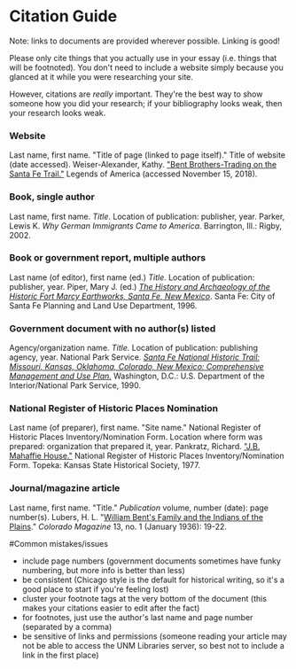 # Citation Guide

Note: links to documents are provided wherever possible. Linking is good!

Please only cite things that you actually use in your essay (i.e. things that will be footnoted). You don't need to include a website simply because you glanced at it while you were researching your site.

However, citations are _really_ important. They're the best way to show someone how you did your research; if your bibliography looks weak, then your research looks weak.

### Website

Last name, first name. "Title of page (linked to page itself)." Title of website (date accessed).
Weiser-Alexander, Kathy. ["Bent Brothers-Trading on the Santa Fe Trail."](https://www.legendsofamerica.com/bent-brothers/) Legends of America (accessed November 15, 2018).

### Book, single author

Last name, first name. _Title_. Location of publication: publisher, year.
Parker, Lewis K. _Why German Immigrants Came to America._ Barrington, Ill.: Rigby, 2002.

### Book or government report, multiple authors
Last name (of editor), first name (ed.) _Title_. Location of publication: publisher, year.
Piper, Mary J. (ed.) [_The History and Archaeology of the Historic Fort Marcy Earthworks, Santa Fe, New Mexico_](https://www.nps.gov/safe/learn/historyculture/upload/History-and-Archeology-of-Fort-Marcy-Earthworks-508.pdf). Santa Fe: City of Santa Fe Planning and Land Use Department, 1996.

### Government document with no author(s) listed
Agency/organization name. _Title._ Location of publication: publishing agency, year.
National Park Service. [_Santa Fe National Historic Trail: Missouri, Kansas, Oklahoma, Colorado, New Mexico: Comprehensive Management and Use Plan._](https://catalog.hathitrust.org/Record/002444854) Washington, D.C.: U.S. Department of the Interior/National Park Service, 1990.

### National Register of Historic Places Nomination

Last name (of preparer), first name. "Site name." National Register of Historic Places Inventory/Nomination Form. Location where form was prepared: organization that prepared it, year.
Pankratz, Richard. ["J.B. Mahaffie House."](https://www.kshs.org/resource/national_register/nominationsNRDB/Johnson_MahaffieJBHouseNR.pdf) National Register of Historic Places Inventory/Nomination Form. Topeka: Kansas State Historical Society, 1977.

### Journal/magazine article

Last name, first name. "Title." _Publication_ volume, number (date): page number(s).
Lubers, H. L. "[William Bent's Family and the Indians of the Plains](https://www.historycolorado.org/sites/default/files/media/document/2018/ColoradoMagazine_v13n1_January1936.pdf)." _Colorado Magazine_ 13, no. 1 (January 1936): 19-22.

#Common mistakes/issues

- include page numbers (government documents sometimes have funky numbering, but more info is better than less)
- be consistent (Chicago style is the default for historical writing, so it's a good place to start if you're feeling lost)
- cluster your footnote tags at the very bottom of the document (this makes your citations easier to edit after the fact)
- for footnotes, just use the author's last name and page number (separated by a comma)
- be sensitive of links and permissions (someone reading your article may not be able to access the UNM Libraries server, so best not to include a link in the first place)
